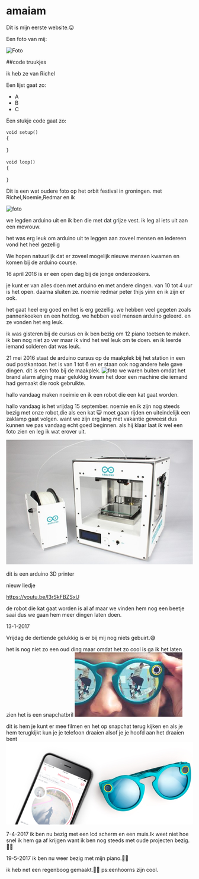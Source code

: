 # amaiam


Dit is mijn eerste website.😜

Een foto van mij:

![Foto](zonsondergangSanlucarxcf.jpg)

##code truukjes

ik heb ze van Richel



Een lijst gaat zo:

 * A
 * B
 * C

Een stukje code gaat zo:

```
void setup() 
{

}

void loop()
{

}
```


Dit is een wat oudere foto op het orbit festival in groningen.
met Richel,Noemie,Redmar en ik



![foto](20151218OrbitFest.jpg)





we legden arduino uit en ik ben die met dat grijze vest.
ik leg al iets uit aan een mevrouw.

het was erg leuk om arduino uit te leggen aan zoveel mensen en iedereen vond het heel gezellig

We hopen natuurlijk dat er zoveel mogelijk nieuwe mensen kwamen en komen bij de arduino course.

16 april 2016 is er een open dag bij de jonge onderzoekers.

je kunt er van alles doen met arduino en met andere dingen.
van 10 tot 4 uur is het open.
daarna sluiten ze.
noemie redmar peter thijs yinn en ik zijn er ook.

het gaat heel erg goed en het is erg gezellig.
we hebben veel gegeten zoals pannenkoeken en een hotdog.
we hebben veel mensen arduino geleerd.
en ze vonden het erg leuk.

ik was gisteren bij de cursus en ik ben bezig om 12 piano toetsen te maken.
ik ben nog niet zo ver maar ik vind het wel leuk om te doen.
en ik leerde iemand solderen dat was leuk.

21 mei 2016 staat de arduino cursus op de maakplek
bij het station in een oud postkantoor.
het is van 1 tot 6 en er staan ook nog andere hele gave dingen.
dit is een foto bij de maakplek.
![foto](20160521Maakplek2.jpg)
we waren buiten omdat het brand alarm afging maar gelukkig kwam het door een machine die iemand had gemaakt die rook gebruikte.

hallo vandaag maken noeimie en ik een robot die een kat gaat worden.

hallo vandaag is het vrijdag 15 september.
noemie en ik zijn nog steeds bezig met onze robot,die als een kat 😺 moet gaan rijden en uiteindelijk een zaklamp gaat volgen.
want we zijn erg lang met vakantie geweest dus kunnen we pas vandaag echt goed beginnen.
als hij klaar laat ik wel een foto zien en leg ik wat erover uit.

![foto](Materia-101_7-640x426.jpg)


dit is een arduino 3D printer 

nieuw liedje

https://youtu.be/l3rSkFBZSxU



de robot die kat gaat worden is al af maar we vinden hem nog een beetje saai dus we gaan hem meer dingen laten doen.






13-1-2017

Vrijdag de dertiende gelukkig is er bij mij nog niets gebuirt.😅






het is nog niet zo een oud ding maar omdat het zo cool is ga ik het laten zien het is een snapchatbril
![foto](snapchatbril.jpeg)

dit is hem je kunt er mee filmen en het op snapchat terug kijken en als je hem terugkijkt kun je je telefoon draaien alsof je je hoofd aan het draaien bent
![foto](snapchatbrildraaien.jpeg)

7-4-2017
ik ben nu bezig met een lcd scherm en een muis.Ik weet niet hoe snel ik hem ga af krijgen want ik ben nog steeds met oude projecten bezig.🌈😉

19-5-2017
ik ben nu weer bezig met mijn piano.🎹🎶 

ik heb net een regenboog gemaakt.🌈🦄
ps:eenhoorns zijn cool.
